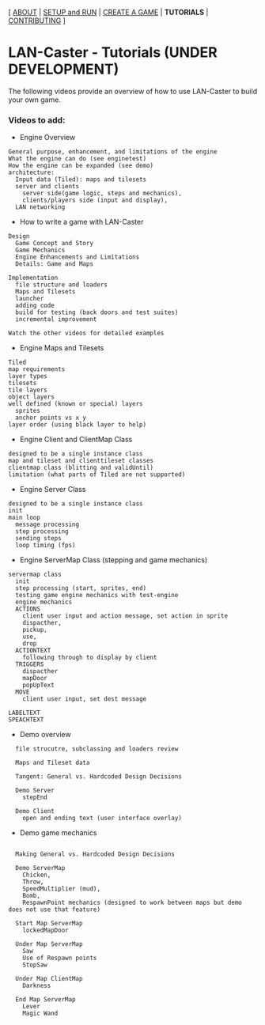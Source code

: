 [ [ABOUT](README.md) | [SETUP and RUN](SETUP.md) | [CREATE A GAME](CREATE.md) | **TUTORIALS** | [CONTRIBUTING](CONTRIBUTING.md) ]

# LAN-Caster - Tutorials (UNDER DEVELOPMENT)

The following videos provide an overview of how to use LAN-Caster to build your own game.

### Videos to add:

* Engine Overview
```
General purpose, enhancement, and limitations of the engine
What the engine can do (see enginetest)
How the engine can be expanded (see demo)
architecture: 
  Input data (Tiled): maps and tilesets
  server and clients
    server side(game logic, steps and mechanics), 
    clients/players side (input and display), 
  LAN networking
```

* How to write a game with LAN-Caster
```
Design
  Game Concept and Story
  Game Mechanics
  Engine Enhancements and Limitations
  Details: Game and Maps

Implementation
  file structure and loaders
  Maps and Tilesets
  launcher
  adding code
  build for testing (back doors and test suites)
  incremental improvement

Watch the other videos for detailed examples
```

* Engine Maps and Tilesets
```
Tiled
map requirements
layer types
tilesets
tile layers
object layers
well defined (known or special) layers
  sprites
  anchor points vs x y
layer order (using black layer to help)
```

* Engine Client and ClientMap Class
```
designed to be a single instance class
map and tileset and clienttileset classes
clientmap class (blitting and validUntil)
limitation (what parts of Tiled are not supported)
```

* Engine Server Class
```
designed to be a single instance class
init
main loop
  message processing
  step processing
  sending steps
  loop timing (fps)
```

* Engine ServerMap Class (stepping and game mechanics)
```
servermap class
  init
  step processing (start, sprites, end)
  testing game engine mechanics with test-engine
  engine mechanics
  ACTIONS
    client user input and action message, set action in sprite
    dispacther, 
    pickup, 
    use, 
    drop
  ACTIONTEXT 
    following through to display by client
  TRIGGERS
    dispacther
    mapDoor
    popUpText
  MOVE
    client user input, set dest message

LABELTEXT
SPEACHTEXT
```

* Demo overview
```
  file strucutre, subclassing and loaders review

  Maps and Tileset data

  Tangent: General vs. Hardcoded Design Decisions

  Demo Server
    stepEnd

  Demo Client
    open and ending text (user interface overlay)

```

* Demo game mechanics
```
  
  Making General vs. Hardcoded Design Decisions

  Demo ServerMap
    Chicken, 
    Throw, 
    SpeedMultiplier (mud), 
    Bomb,
    RespawnPoint mechanics (designed to work between maps but demo does not use that feature)

  Start Map ServerMap
    lockedMapDoor

  Under Map ServerMap
    Saw
    Use of Respawn points
    StopSaw

  Under Map ClientMap
    Darkness

  End Map ServerMap
    Lever
    Magic Wand


```
